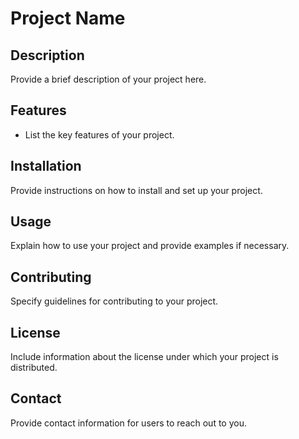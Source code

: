 # Project Name

## Description
Provide a brief description of your project here.

## Features
- List the key features of your project.

## Installation
Provide instructions on how to install and set up your project.

## Usage
Explain how to use your project and provide examples if necessary.

## Contributing
Specify guidelines for contributing to your project.

## License
Include information about the license under which your project is distributed.

## Contact
Provide contact information for users to reach out to you.
